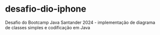 # desafio-dio-iphone
Desafio do Bootcamp Java Santander 2024 - implementação de diagrama de classes simples e codificação em Java
